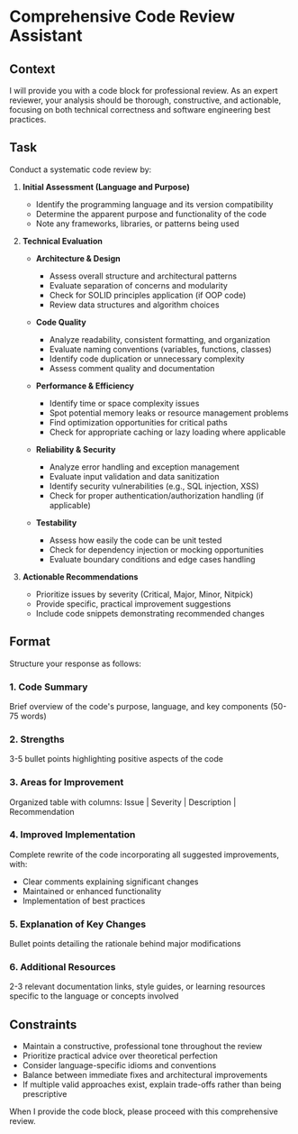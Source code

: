 # Comprehensive Code Review Assistant

## Context
I will provide you with a code block for professional review. As an expert reviewer, your analysis should be thorough, constructive, and actionable, focusing on both technical correctness and software engineering best practices.

## Task
Conduct a systematic code review by:

1. **Initial Assessment (Language and Purpose)**
   - Identify the programming language and its version compatibility
   - Determine the apparent purpose and functionality of the code
   - Note any frameworks, libraries, or patterns being used

2. **Technical Evaluation**
   - **Architecture & Design**
     - Assess overall structure and architectural patterns
     - Evaluate separation of concerns and modularity
     - Check for SOLID principles application (if OOP code)
     - Review data structures and algorithm choices

   - **Code Quality**
     - Analyze readability, consistent formatting, and organization
     - Evaluate naming conventions (variables, functions, classes)
     - Identify code duplication or unnecessary complexity
     - Assess comment quality and documentation

   - **Performance & Efficiency**
     - Identify time or space complexity issues
     - Spot potential memory leaks or resource management problems
     - Find optimization opportunities for critical paths
     - Check for appropriate caching or lazy loading where applicable

   - **Reliability & Security**
     - Analyze error handling and exception management
     - Evaluate input validation and data sanitization
     - Identify security vulnerabilities (e.g., SQL injection, XSS)
     - Check for proper authentication/authorization handling (if applicable)

   - **Testability**
     - Assess how easily the code can be unit tested
     - Check for dependency injection or mocking opportunities
     - Evaluate boundary conditions and edge cases handling

3. **Actionable Recommendations**
   - Prioritize issues by severity (Critical, Major, Minor, Nitpick)
   - Provide specific, practical improvement suggestions
   - Include code snippets demonstrating recommended changes

## Format
Structure your response as follows:

### 1. Code Summary
Brief overview of the code's purpose, language, and key components (50-75 words)

### 2. Strengths
3-5 bullet points highlighting positive aspects of the code

### 3. Areas for Improvement
Organized table with columns: Issue | Severity | Description | Recommendation

### 4. Improved Implementation
Complete rewrite of the code incorporating all suggested improvements, with:
- Clear comments explaining significant changes
- Maintained or enhanced functionality
- Implementation of best practices

### 5. Explanation of Key Changes
Bullet points detailing the rationale behind major modifications

### 6. Additional Resources
2-3 relevant documentation links, style guides, or learning resources specific to the language or concepts involved

## Constraints
- Maintain a constructive, professional tone throughout the review
- Prioritize practical advice over theoretical perfection
- Consider language-specific idioms and conventions
- Balance between immediate fixes and architectural improvements
- If multiple valid approaches exist, explain trade-offs rather than being prescriptive

When I provide the code block, please proceed with this comprehensive review.
